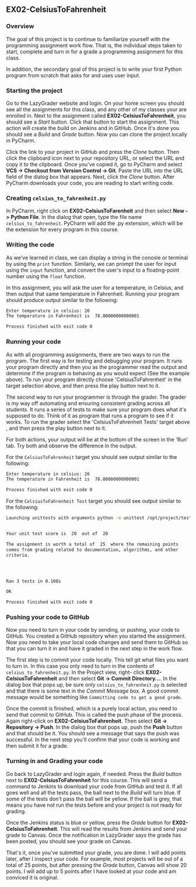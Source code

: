 ## EX02-CelsiusToFahrenheit

### Overview

The goal of this project is to continue to familiarize yourself with the programming assignment work flow. 
That is, the individual steps taken to start, complete and turn in for a grade a programming 
assignment for this class. 

In addition, the secondary goal of this project is to write your first Python program from 
scratch that asks for and uses user input.

### Starting the project

Go to the LazyGrader website and login. On your home screen you should see all the assignments
for this class, and any other of my classes your are enrolled in. Next to the assignment called
**EX02-CelsiusToFahrenheit**, you should see a _Start_ button. Click that button to start the assignment.
This action will create the build on Jenkins and in GitHub. Once it's done you should see a 
_Build_ and _Grade_ button. Now you can clone the project locally in PyCharm. 

Click the link to your project in GitHub and press the _Clone_ button. Then click the clipboard
icon next to your repository URL, or select the URL and copy it to the clipboard. Once you've 
copied it, go to PyCharm and select **VCS -> Checkout from Version Control -> Git**. Paste the
URL into the URL field of the dialog box that appears. Next, click the _Clone_ button. After
PyCharm downloads your code, you are reading to start writing code.

### Creating `celsius_to_fahrenheit.py`

In PyCharm, right click on **EX02-CelsiusToFarenheit** and then select **New -> Python File**. In the 
dialog that open, type the file name `celsius_to_fahrenheit`. PyCharm will add the .py extension, which
will be the extension for every program in this course.

### Writing the code

As we've learned in class, we can display a string in the conosle or 
terminal by using the `print` function. Similarly, we can prompt the user for input
using the `input` function, and convert the user's input to a floating-point number using
the `float` function. 

In this assignment, you will ask the user for a temperature, in Celsius, and then output
that same temperature in Fahrenheit. Running your program should produce output similar
to the following:

```sh
Enter temperature in celsius: 26
The temperature in Fahrenheit is  78.80000000000001

Process finished with exit code 0
```

### Running your code

As with all programming assignments, there are two ways to run the program. The first way is for
testing and debugging your program. It runs your program directly and then you as the programmer
read the output and determine if the program is behaving as you would expect (See the example above). 
To run your program directly choose 'CelsiusToFahrenheit' in the target selection above, and then
press the play button next to it.

The second way to run your programmer is through the grader. The grader is my way off automating
and ensuring consistent grading across all students. It runs a series of tests to make sure your
program does what it's supposed to do. Think of it as program that runs a program to see if it
works. To run the grader select the 'CelsiusToFahrenheit Tests' target above , and then press the play button
next to it.

For both actions, your output will be at the bottom of the screen in the 'Run' tab. Try both and
observe the difference in the output.

For the `CelsiusToFahrenheit` target you should see output similar to the following:

```sh
Enter temperature in celsius: 26
The temperature in Fahrenheit is  78.80000000000001

Process finished with exit code 0
```

For the `CelsiusToFahrenheit Test` target you should see output similar to the following:

```sh
Launching unittests with arguments python -m unittest /opt/project/tests/grader.py in /opt/project


Your unit test score is  20  out of  20 

The assignment is worth a total of  25  where the remaining points
comes from grading related to documentation, algorithms, and other
criteria.




Ran 3 tests in 0.108s

OK

Process finished with exit code 0
```

### Pushing your code to GitHub

Now you need to turn in your code by sending, or pushing, your code to GitHub. You created a 
GitHub repository when you started the assignment. Now you need to take your local code changes
and send them to GitHub so that you can turn it in and have it graded in the next step in the
work flow.

The first step is to commit your code locally. This tell git what files you want to turn in. In 
this case you only need to turn in the contents of `celsius_to_fahrenheit.py`. In the Project view, right-
click **EX02-CelsiusToFahrenheit** and then select **Git -> Commit Directory...**. In the dialog box that
pops up, be sure only `celsius_to_fahrenheit.py` is selected and that there is some text in the _Commit 
Message_ box. A good commit message would be something like `Committing code to get a good grade`.

Once the commit is finished, which is a purely local action, you need to send that commit to 
GitHub. This is called the push phase of the process. Again right-click on **EX02-CelsiusToFahrenheit**.
Then select **Git -> Repository -> Push**. In the dialog box that pops up, push the **Push** button
and that should be it. You should see a message that says the push was successful. In the next
step you'll confirm that your code is working and then submit it for a grade.

### Turning in and Grading your code

Go back to LazyGrader and login again, if needed. Press the _Build_ button next to 
**EX02-CelsiusToFahrenheit** for this course. This will send a command to Jenkins to download your code
from GitHub and test it. If all goes well and all the tests pass, the ball next to the _Build_
will turn blue. If some of the tests don't pass the ball will be yellow. If the ball is grey,
that means you have not run the tests before and your project is not ready for grading.

Once the Jenkins status is blue or yellow, press the _Grade_ button for **EX02-CelsiusToFahrenheit**.
This will read the results from Jenkins and send your grade to Canvas. Once the notification in 
LazyGrader says the grade has been posted, you should see your grade on Canvas.

That's it, once you've submitted your grade, you are done. I will add points later, after I
inspect your code. For example, most projects will be out of a total of 25 points, but after 
pressing the _Grade_ button, Canvas will show 20 points. I will add up to 5 points after I have
looked at your code and am conviced it is original.
